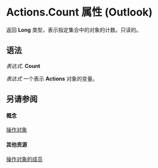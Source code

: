 
# Actions.Count 属性 (Outlook)

返回 **Long** 类型，表示指定集合中的对象的计数。只读的。


## 语法

 _表达式_. **Count**

 _表达式_ 一个表示 **Actions** 对象的变量。


## 另请参阅


#### 概念


[操作对象](b0903aa4-9b75-5311-d0a5-5ff4a5e29c79.md)
#### 其他资源


[操作对象的成员](f4791bd5-87bb-ac1e-0acc-709cf5f91e36.md)